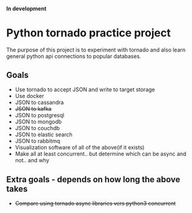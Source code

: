 #### In development

# Python tornado practice project

The purpose of this project is to experiment with tornado
and also learn general python api connections to popular databases.

## Goals
* Use tornado to accept JSON and write to target storage
* Use docker
* JSON to cassandra
* ~~JSON to kafka~~
* JSON to postgresql
* JSON to mongodb
* JSON to couchdb
* JSON to elastic search
* JSON to rabbitmq
* Visualization software of all of the above(if it exists)
* Make all at least concurrent.. but determine which can be async and not.. and why


## Extra goals - depends on how long the above takes
* ~~Compare using tornado async libraries vers python3 concurrent~~





